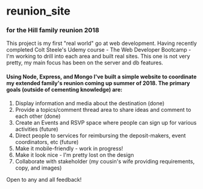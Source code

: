 # reunion_site
### for the Hill family reunion 2018

This project is my first "real world" go at web development. Having recently completed Colt Steele's Udemy course - The Web Developer Bootcamp - I'm working to drill into each area and built real sites. This one is not very pretty, my main focus has been on the server and db features.

#### Using Node, Express, and Mongo I've built a simple website to coordinate my extended family's reunion coming up summer of 2018. The primary goals (outside of cementing knowledge) are:
1. Display information and media about the destination (done)
2. Provide a topics/comment thread area to share ideas and comment to each other (done)
3. Create an Events and RSVP space where people can sign up for various activities (future)
4. Direct people to services for reimbursing the deposit-makers, event coordinators, etc (future)
5. Make it mobile-friendly - work in progress!
6. Make it look nice - I'm pretty lost on the design
7. Collaborate with stakeholder (my cousin's wife providing requirements, copy, and images)



Open to any and all feedback!
